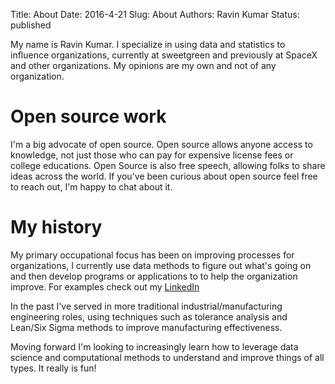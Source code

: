 Title: About
Date: 2016-4-21 
Slug: About 
Authors: Ravin Kumar
Status: published


My name is Ravin Kumar. I specialize in using data and statistics to
influence organizations, currently at sweetgreen and previously 
at SpaceX and other organizations. My opinions are my own and not of any 
organization.

# Open source work
I'm a big advocate of open source. Open source allows anyone access to
knowledge, not just those who can pay for expensive license fees
or college educations. Open Source is also free speech, allowing folks
to share ideas across the world. If you've been curious about open source
feel free to reach out, I'm happy to chat about it.

# My history
My primary occupational focus has been on improving processes for organizations,
I currently use data methods to figure out what's going on and then develop
programs or applications to to help the organization improve.
For examples check out my [LinkedIn](https://www.linkedin.com/in/ravinakumar)

In the past I've served in more traditional industrial/manufacturing
engineering roles, using techniques such as tolerance analysis and Lean/Six Sigma
methods to improve manufacturing effectiveness.

Moving forward I'm looking to increasingly learn how to leverage
data science and computational methods to understand and improve
things of all types. It really is fun!


